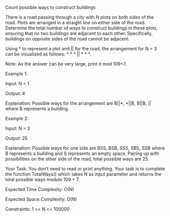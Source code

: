 Count possible ways to construct buildings

There is a road passing through a city with N plots on both sides of the road. Plots are arranged in a straight line on either side of the road. Determine the total number of ways to construct buildings in these plots, ensuring that no two buildings are adjacent to each other. Specifically, buildings on opposite sides of the road cannot be adjacent.

Using * to represent a plot and || for the road, the arrangement for N = 3 can be visualized as follows: * * * || * * *.

Note: As the answer can be very large, print it mod 109+7.

Example 1:

Input: N = 1

Output: 4

Explanation: 
Possible ways for the arrangement are B||*, *||B, B||B, *||*
where B represents a building.


Example 2:

Input: N = 3

Output: 25

Explanation: 
Possible ways for one side are BSS, BSB, SSS, SBS,
SSB where B represents a building and S
represents an empty space. Pairing up with 
possibilities on the other side of the road,
total possible ways are 25.


Your Task:
You don't need to read or print anything. Your task is to complete the function TotalWays() which takes N as input parameter and returns the total possible ways modulo 109 + 7.
 

Expected Time Complexity: O(N)

Expected Space Complexity: O(N)
 

Constraints:
1 <= N <= 100000